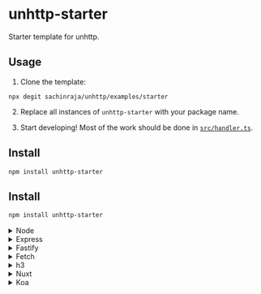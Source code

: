 # unhttp-starter

Starter template for unhttp.

## Usage

1. Clone the template:

```
npx degit sachinraja/unhttp/examples/starter
```

2. Replace all instances of `unhttp-starter` with your package name.

3. Start developing! Most of the work should be done in [`src/handler.ts`](src/handler.ts).

## Install

```
npm install unhttp-starter
```

## Install

```bash
npm install unhttp-starter
```

<details>
<summary>Node</summary><br>

```ts
import { createServer } from 'http'
import { nodeHandler } from 'unhttp-starter/adapters/node'

const server = createServer(await nodeHandler(/* options */))
```

Example: [`scripts/node-server.ts`](scripts/node-server.ts)

</details>

<details>
<summary>Express</summary><br>

```ts
import { expressHandler } from 'unhttp-starter/adapters/express'

app.use(await expressHandler(/* options */))
```

</details>

<details>
<summary>Fastify</summary><br>

```ts
import { getFastifyPlugin } from 'unhttp-starter/adapters/fastify'

server.register(await getFastifyPlugin(/* options */))
```

</details>

<details>
<summary>Fetch</summary><br>

```ts
// Cloudflare Workers example
import { fetchHandler } from 'unhttp-starter/adapters/fetch'

export default {
	fetch: await fetchHandler(/* options */),
}
```

</details>

<details>
<summary>h3</summary><br>

```ts
import { h3Handler } from 'unhttp-starter/adapters/h3'

app.use(await h3Handler(/* options */))
```

</details>

</details>

<details>
<summary>Nuxt</summary><br>

<!-- dprint-ignore -->
```ts
import { h3Handler } from 'unhttp-starter/adapters/h3'

const eventHandler = await h3Handler(/* options */)

export default eventHandler
```

</details>

<details>
<summary>Koa</summary><br>

```ts
import { koaHandler } from 'unhttp-starter/adapters/koa'

app.use(await koaHandler(/* options */))
```

</details>
